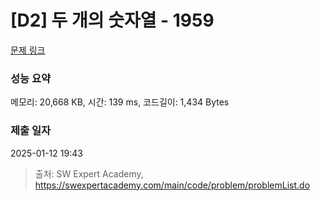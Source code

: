 # [D2] 두 개의 숫자열 - 1959 

[문제 링크](https://swexpertacademy.com/main/code/problem/problemDetail.do?contestProbId=AV5PpoFaAS4DFAUq) 

### 성능 요약

메모리: 20,668 KB, 시간: 139 ms, 코드길이: 1,434 Bytes

### 제출 일자

2025-01-12 19:43



> 출처: SW Expert Academy, https://swexpertacademy.com/main/code/problem/problemList.do